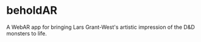 # beholdAR

A WebAR app for bringing Lars Grant-West's artistic impression of the D&D monsters to life.
